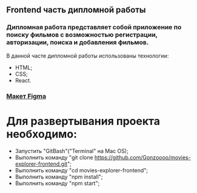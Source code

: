 ## Frontend часть дипломной работы 
### Дипломная работа представляет собой приложение по поиску фильмов с возможностью регистрации, авторизации, поиска и добавления фильмов.

В данной часте дипломной работы использованы технологии:
- HTML; 
- CSS;
- React.

### [Макет Figma](https://www.figma.com/file/IcE0bNn8q4JO2zgKf9yoK7/Diploma?node-id=932%3A4182)

# Для развертывания проекта необходимо:
- Запустить "GitBash"("Terminal" на Mac OS);
- Выполнить команду "git clone https://github.com/Gonzoooo/movies-explorer-frontend.git";
- Выполнить команду "cd movies-explorer-frontend";
- Выполнить команду "npm install";
- Выполнить команду "npm start";
